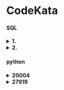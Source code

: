 # CodeKata
#### SQL
<details>
<summary><b>1. </b></summary>

<b>1st try:</b>

```sql
SELECT CONCAT((MONTH(DIFFERENTIATION_DATE) DIV 4)+1,"Q") AS QUARTER,
COUNT(ID) AS ECOLI_COUNT
FROM ECOLI_DATA
GROUP BY QUARTER
ORDER BY QUARTER
```
- 분기는 `DIFFERENTIATION_DATE`의 `MONTH`에서 4를 나누고 1을 더한 값
- 분기대로 묶고 정렬해서 개수를 구해 출력
- 오답. 근데 왜 오답인지 모르겠음

<b>2nd try:</b>

```SQL
SELECT CONCAT(CEIL(MONTH(DIFFERENTIATION_DATE)/3),"Q") AS QUARTER,
COUNT(ID) AS ECOLI_COUNT
FROM ECOLI_DATA
GROUP BY QUARTER
ORDER BY QUARTER
```
- ~~ㅋㅋ 난 분기 개념도 모르는 빡통이에오~~
- 1분기: 1,2,3월
2분기: 4,5,6월
3분기: 7,8,9월
4분기: 10,11,12월
즉 분기를 구하려면 4로 나누는게 아니라 3으로 나누어서 올림했어야 한다. 

</details>

<details>
<summary><b>2. </b></summary>

[link](https://school.programmers.co.kr/learn/courses/30/lessons/298518)

```sql
SELECT COUNT(F.ID) AS FISH_COUNT
FROM FISH_INFO F JOIN FISH_NAME_INFO N
ON F.FISH_TYPE = N.FISH_TYPE
WHERE N.FISH_NAME IN ('BASS','SNAPPER')
```
- 두 테이블을 `FISH_TYPE` 기준으로 묶음
- `FISH_NAME`이 'BASS'이거나 'SNAPPER'인 행의 개수를 출력

</details>

#### python
<details>
<summary><b>20004</b></summary>

[link](https://www.acmicpc.net/problem/20004)

<b>1st try:</b>

```python
a=int(input())
for n in range(1,a+1):
    if 30%(n+1)==0: 
            print(n)
```
- 베라 필승법 참고
- 필승법을 어떻게 구현해야 하나 고민했었다. 
- 결국 어떤 상황에서도 늘 부를 수 있는 숫자는 n+1, 이걸 활용해야 필승법이 성립함
- 반드시 30을 부른단 마인드, 부를 수 있는지 없는지는 `30%(n+1)=0`인지 아닌지가 결정

</details>

<details>
<summary><b>27919</b></summary>

[link](https://www.acmicpc.net/problem/27919)

```python
l=[0,0]
v=input()
l[0]=v.count("U")+v.count("C")
l[1]=v.count("D")+v.count("P")
if l[0]>1 and l[0]>=l[1]: print("U",end='')
if l[1]>0 and l[0]<=l[1]: print("DP",end='')
if len(v)==0: print("C")
print('')
```
- U(또는 C)와 D(또는 P)가 하나만 있는 경우, 출력은 DP(C, D or P)
- 그냥 U가 모두 C일 때가 있으니 U가 몇개든 DP는 기본적으로 출력한다고 생각해야겠다(DP가 존재한다면)
- U가 선정되기 위해 필요한 최소 조건은 D와 P가 균등하게 나누어져 UC의 수가 DP/2보다 클 경우

<b>2nd try:</b>

```python
from math import ceil
l=[0,0]
v=input()
l[0]=v.count("U")+v.count("C")
l[1]=v.count("D")+v.count("P")
if l[0]>0 and l[0]>ceil(l[1]/2): print("U",end='')
if l[1]>0: print("DP",end='')
if len(v)==0: print("C")
print('')
```
- U와 C 개수를 같이 집계(UC), C와 P 개수를 같이 집계(DP)
- UC가 DP/2(D와 P가 균등하게 나눠지는 경우, 올림처리)보다 클 경우, U가 뽑힐 가능성 있음
- DP가 하나라도 있다면(UC가 모두 C일 경우), D또는 P가 뽑힐 가능성 있음
- 결과가 나오지 않을 가능성은 오직 아무도 투표를 하지 않았을 때 뿐

</details>